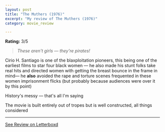 ```yaml
---
layout: post
title: "The Muthers (1976)"
excerpt: "My review of The Muthers (1976)"
category: movie_review

---
```


**Rating:** 3/5

<blockquote><i>These aren't girls — they're pirates!</i></blockquote>
Cirio H. Santiago is one of the blaxploitation pioneers, this being one of the earliest films to star four black women — he also made his stunt folks take real hits and directed women with getting the breast bounce in the frame in mind— he <b>also</b> avoided the rape and torture scenes frequented in these women imprisonment flicks (but probably because audiences were over it by this point)

History's messy — that's all I'm saying

The movie is built entirely out of tropes but is well constructed, all things considered

<hr>

[See Review on Letterboxd](https://boxd.it/4HjvTD)
